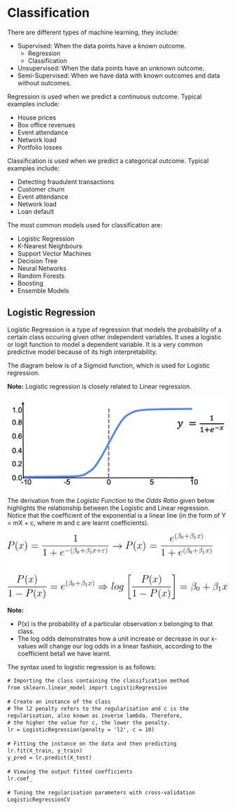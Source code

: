 # Classification

There are different types of machine learning, they include:

- Supervised: When the data points have a known outcome.
  - Regression
  - Classification
- Unsupervised: When the data points have an unknown outcome.
- Semi-Supervised: When we have data with known outcomes and data without outcomes.

Regression is used when we predict a continuous outcome. Typical examples include:

- House prices
- Box office revenues
- Event attendance
- Network load
- Portfolio losses

Classification is used when we predict a categorical outcome. Typical examples include:

- Detecting fraudulent transactions
- Customer churn
- Event attendance
- Network load
- Loan default

The most common models used for classification are:

- Logistic Regression
- K-Nearest Neighbours
- Support Vector Machines
- Decision Tree
- Neural Networks
- Random Forests
- Boosting
- Ensemble Models

## Logistic Regression

Logistic Regression is a type of regression that models the probability of a certain class occuring given other independent variables. It uses a logistic or logit function to model a dependent variable. It is a very common predictive model because of its high interpretability.

The diagram below is of a Sigmoid function, which is used for Logistic regression.

**Note:** Logistic regression is closely related to Linear regression.

<p align="center"> <img width="600" src= "/Pics/W11.png"> </p>

The derivation from the *Logistic Function* to the *Odds Ratio* given below highlights the relationship between the Logistic and Linear regression. Notice that the coefficient of the exponential is a linear line (in the form of Y = mX + c, where m and c are learnt coefficients).

<p align="center"> <img width="600" src= "/Pics/W12.gif"> </p>

**Note:** 
- P(x) is the probability of a particular observation x belonging to that class.
- The log odds demonstrates how a unit increase or decrease in our x-values will change our log odds in a linear fashion, according to the coefficient beta1 we have learnt.

The syntax used to logistic regression is as follows:

```
# Importing the class containing the classification method
from sklearn.linear_model import LogisticRegression

# Create an instance of the class
# The l2 penalty refers to the regularisation and c is the regularisation, also known as inverse lambda. Therefore,
# the higher the value for c, the lower the penalty.
lr = LogisticRegression(penalty = 'l2', c = 10)

# Fitting the instance on the data and then predicting
lr.fit(X_train, y_train)
y_pred = lr.predict(X_test)

# Viewing the output fitted coefficients
lr.coef_

# Tuning the regularisation parameters with cross-validation
LogisticRegressionCV
```
